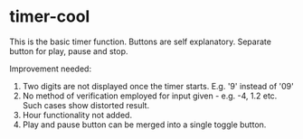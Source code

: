 # timer-cool

This is the basic timer function.
Buttons are self explanatory.
Separate button for play, pause and stop.

Improvement needed:

1. Two digits are not displayed once the timer starts. E.g. '9' instead of '09'
2. No method of verification employed for input given - e.g. -4, 1.2 etc. Such cases show distorted result.
3. Hour functionality not added.
4. Play and pause button can be merged into a single toggle button.
